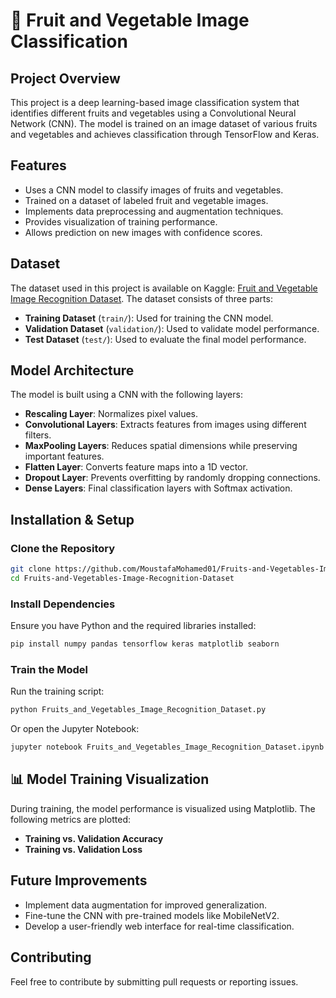 # 🍎 Fruit and Vegetable Image Classification

## Project Overview
This project is a deep learning-based image classification system that identifies different fruits and vegetables using a Convolutional Neural Network (CNN). The model is trained on an image dataset of various fruits and vegetables and achieves classification through TensorFlow and Keras.

## Features
- Uses a CNN model to classify images of fruits and vegetables.
- Trained on a dataset of labeled fruit and vegetable images.
- Implements data preprocessing and augmentation techniques.
- Provides visualization of training performance.
- Allows prediction on new images with confidence scores.

## Dataset
The dataset used in this project is available on Kaggle: [Fruit and Vegetable Image Recognition Dataset](https://www.kaggle.com/datasets/kritikseth/fruit-and-vegetable-image-recognition).
The dataset consists of three parts:
- **Training Dataset** (`train/`): Used for training the CNN model.
- **Validation Dataset** (`validation/`): Used to validate model performance.
- **Test Dataset** (`test/`): Used to evaluate the final model performance.

## Model Architecture
The model is built using a CNN with the following layers:
- **Rescaling Layer**: Normalizes pixel values.
- **Convolutional Layers**: Extracts features from images using different filters.
- **MaxPooling Layers**: Reduces spatial dimensions while preserving important features.
- **Flatten Layer**: Converts feature maps into a 1D vector.
- **Dropout Layer**: Prevents overfitting by randomly dropping connections.
- **Dense Layers**: Final classification layers with Softmax activation.

## Installation & Setup
### Clone the Repository
```bash
git clone https://github.com/MoustafaMohamed01/Fruits-and-Vegetables-Image-Recognition-Dataset.git
cd Fruits-and-Vegetables-Image-Recognition-Dataset
```
### Install Dependencies
Ensure you have Python and the required libraries installed:
```bash
pip install numpy pandas tensorflow keras matplotlib seaborn
```
### Train the Model
Run the training script:
```bash
python Fruits_and_Vegetables_Image_Recognition_Dataset.py
```
Or open the Jupyter Notebook:
```bash
jupyter notebook Fruits_and_Vegetables_Image_Recognition_Dataset.ipynb
```

## 📊 Model Training Visualization
During training, the model performance is visualized using Matplotlib. 
The following metrics are plotted:
- **Training vs. Validation Accuracy**
- **Training vs. Validation Loss**

## Future Improvements
- Implement data augmentation for improved generalization.
- Fine-tune the CNN with pre-trained models like MobileNetV2.
- Develop a user-friendly web interface for real-time classification.

## Contributing
Feel free to contribute by submitting pull requests or reporting issues.
